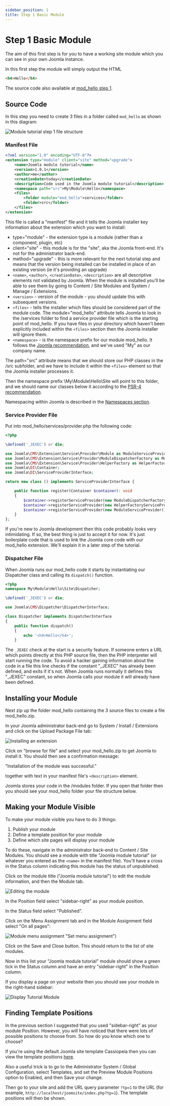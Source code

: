 ```yaml
---
sidebar_position: 1
title: Step 1 Basic Module
---
```


Step 1 Basic Module
===================

The aim of this first step is for you to have a working site module which you can see in your own Joomla instance.

In this first step the module will simply output the HTML

```html
<h4>Hello</h4>
```

The source code also available at [mod_hello step 1](https://github.com/joomla/manual-examples/tree/main/module-tutorial/step1_basic_module).

## Source Code

In this step you need to create 3 files in a folder called `mod_hello` as shown in this diagram:

![Module tutorial step 1 file structure](./_assets/module-tutorial-step1-files.jpg)

### Manifest File

```xml title="mod_hello/mod_hello.xml"
<?xml version="1.0" encoding="UTF-8"?>
<extension type="module" client="site" method="upgrade">
    <name>Joomla module tutorial</name>
    <version>1.0.1</version>
    <author>me</author>
    <creationDate>today</creationDate>
    <description>Code used in the Joomla module tutorial</description>
    <namespace path="src">My\Module\Hello</namespace>
    <files>
        <folder module="mod_hello">services</folder>
        <folder>src</folder>
    </files>
</extension>
```

This file is called a "manifest" file and it tells the Joomla installer key information about the extension which you want to install:

- type="module" - the extension type is a module (rather than a component, plugin, etc)
- client="site" - this module is for the "site", aka the Joomla front-end. It's not for the administrator back-end.
- method="upgrade" - this is more relevant for the next tutorial step and means that the version being installed can be installed in place of an existing version (ie it's providing an upgrade)
- `<name>`, `<author>`, `<creationDate>`, `<description>` are all descriptive elements not validated by Joomla. When the module is installed you'll be able to see them by going to Content / Site Modules and System / Manage / Extensions.
- `<version>` - version of the module - you should update this with subsequent versions.
- `<files>` - tells the installer which files should be considered part of the module code. The module="mod_hello" attribute tells Joomla to look in the /services folder to find a service provider file which is the starting point of mod_hello. 
If you have files in your directory which haven't been explicitly included within the `<files>` section then the Joomla installer will ignore them.
- `<namespace>` - is the namespace prefix for our module mod_hello. It follows the [Joomla recommendation](../../../general-concepts/namespaces/defining-your-namespace.md), and we've used "My" as our company name. 

The path="src" attribute means that we should store our PHP classes in the /src subfolder, and we have to include it within the `<files>` element so that the Joomla installer processes it. 

Then the namespace prefix \My\Module\Hello\Site will point to this folder, and we should name our classes below it according to the [PSR-4 recommendation](https://www.php-fig.org/psr/psr-4/). 

Namespacing within Joomla is described in the [Namespaces section](../../../general-concepts/namespaces/index.md). 

### Service Provider File

Put into mod_hello/services/provider.php the following code:

```php title="mod_hello/services/provider.php"
<?php

\defined('_JEXEC') or die;

use Joomla\CMS\Extension\Service\Provider\Module as ModuleServiceProvider;
use Joomla\CMS\Extension\Service\Provider\ModuleDispatcherFactory as ModuleDispatcherFactoryServiceProvider;
use Joomla\CMS\Extension\Service\Provider\HelperFactory as HelperFactoryServiceProvider;
use Joomla\DI\Container;
use Joomla\DI\ServiceProviderInterface;

return new class () implements ServiceProviderInterface {

    public function register(Container $container): void
    {
        $container->registerServiceProvider(new ModuleDispatcherFactoryServiceProvider('\\My\\Module\\Hello'));
        $container->registerServiceProvider(new HelperFactoryServiceProvider('\\My\\Module\\Hello\\Site\\Helper'));
        $container->registerServiceProvider(new ModuleServiceProvider());
    }
};
```

If you're new to Joomla development then this code probably looks very intimidating. If so, the best thing is just to accept it for now. It's just boilerplate code that is used to link the Joomla core code with our mod_hello extension. We'll explain it in a later step of the tutorial.

### Dispatcher File

When Joomla runs our mod_hello code it starts by instantiating our Dispatcher class and calling its `dispatch()` function. 

```php title="mod_hello/src/Dispatcher/Dispatcher.php"
<?php
namespace My\Module\Hello\Site\Dispatcher;

\defined('_JEXEC') or die;

use Joomla\CMS\Dispatcher\DispatcherInterface;

class Dispatcher implements DispatcherInterface
{
    public function dispatch()
    {
        echo '<h4>Hello</h4>';
    }
```

The `_JEXEC` check at the start is a security feature. If someone enters a URL which points directly at this PHP source file, then the PHP interpreter will start running the code. 
To avoid a hacker gaining information about the code in a file this line checks if the constant "_JEXEC" has already been defined, and exits if it's not.
When Joomla runs normally it defines this "_JEXEC" constant, so when Joomla calls your module it will already have been defined. 

## Installing your Module

Next zip up the folder mod_hello containing the 3 source files to create a file mod_hello.zip.

In your Joomla administrator back-end go to System / Install / Extensions and click on the Upload Package File tab:

![Installing an extension](./_assets/install-screenshot.jpg "Install form")

Click on "browse for file" and select your mod_hello.zip to get Joomla to install it. You should then see a confirmation message:

"Installation of the module was successful."

together with text in your manifest file's `<description>` element.

Joomla stores your code in the /modules folder. If you open that folder then you should see your mod_hello folder your file structure below.

## Making your Module Visible

To make your module visible you have to do 3 things:
1. Publish your module
2. Define a template position for your module
3. Define which site pages will display your module

To do these, navigate in the administrator back-end to Content / Site Modules. You should see a module with title "Joomla module tutorial" (or whatever you entered as the `<name>` in the manifest file). 
You'll have a cross in the Status column indicating this module has the status of unpublished.

Click on the module title ("Joomla module tutorial") to edit the module information, and then the Module tab. 

![Editing the module](./_assets/module-edit-module.jpg "Set position and published")

In the Position field select "sidebar-right" as your module position.

In the Status field select "Published". 

Click on the Menu Assignment tab and in the Module Assignment field select "On all pages":

![Module menu assignment](./_assets/module-menu-assignment.jpg) "Set menu assignment")

Click on the Save and Close button. This should return to the list of site modules. 

Now in this list your "Joomla module tutorial" module should show a green tick in the Status column and have an entry "sidebar-right" in the Position column.

If you display a page on your website then you should see your module in the right-hand sidebar:

![Display Tutorial Module](./_assets/module-display-basic.jpg "Display Tutorial Module")

## Finding Template Positions

In the previous section I suggested that you used "sidebar-right" as your module Position. 
However, you will have noticed that there were lots of possible positions to choose from. 
So how do you know which one to choose?

If you're using the default Joomla site template Cassiopeia then you can view the template positions [here](https://docs.joomla.org/J4.x:Cassiopeia_Template_Customisation#Cassiopeia_Template_Positions).

Also a useful trick is to go to the Administrator System / Global Configuration, select Templates, and set the Preview Module Positions option to Enabled, and then Save your change. 

Then go to your site and add the URL query parameter `?tp=1` to the URL (for example, `http://localhost/joomsite/index.php?tp=1`). The template positions will then be shown. 
